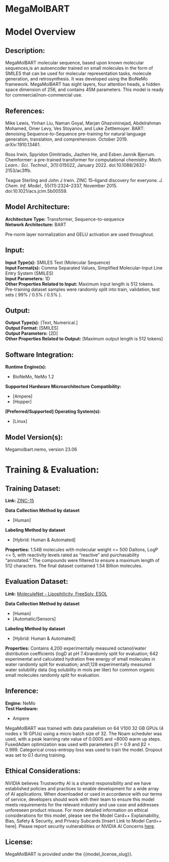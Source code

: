 # MegaMolBART
# Model Overview

## Description:
MegaMolBART molecular sequence, based upon known molecular sequences,is an autoencoder trained on small molecules in the form of SMILES that can be used for molecular representation tasks, molecule generation, and retrosynthesis. It was developed using the BioNeMo framework. MegaMolBART has eight layers, four attention heads, a hidden space dimension of 256, and contains 45M parameters. This model is ready for commercial/non-commercial use. <br>

## References:
Mike Lewis, Yinhan Liu, Naman Goyal, Marjan Ghazvininejad, Abdelrahman Mohamed, Omer Levy, Ves Stoyanov, and Luke Zettlemoyer. BART: denoising Sequence-to-Sequence pre-training for natural language generation, translation, and comprehension. October 2019. *arXiv*:1910.13461.

Ross Irwin, Spyridon Dimitriadis, Jiazhen He, and Esben Jannik Bjerrum. Chemformer: a pre-trained transformer for computational chemistry. *Mach. Learn.: Sci. Technol.*, 3(1):015022, January 2022. doi:10.1088/2632-2153/ac3ffb.

Teague Sterling and John J Irwin. ZINC 15–ligand discovery for everyone. *J. Chem. Inf. Model.*, 55(11):2324–2337, November 2015. doi:10.1021/acs.jcim.5b00559. <br>

## Model Architecture:
**Architecture Type:** Transformer, Sequence-to-sequence <br>
**Network Architecture:** BART <br>

Pre-norm layer normalization and GELU activation are used throughout.

## Input:
**Input Type(s):** SMILES Text (Molecular Sequence) <br>
**Input Format(s):** Comma Separated Values, Simplified Molecular-Input Line Entry System (SMILES)  <br>
**Input Parameters:** 1D <br>
**Other Properties Related to Input:** Maximum input length is 512 tokens. Pre-training dataset samples were randomly split into train, validation, test sets ( 99% / 0.5% / 0.5% ). <br>

## Output:
**Output Type(s):** [Text, Numerical.] <br>
**Output Format:** [SMILES] <br>
**Output Parameters:** [2D] <br>
**Other Properties Related to Output:** [Maximum output length is 512 tokens] <br>

## Software Integration:
**Runtime Engine(s):**
* BioNeMo, NeMo 1.2 <br>

**Supported Hardware Microarchitecture Compatibility:** <br>
* [Ampere] <br>
* [Hopper] <br>

**[Preferred/Supported] Operating System(s):** <br>
* [Linux] <br>

## Model Version(s):
Megamolbart.nemo, version 23.06  <br>

# Training & Evaluation:

## Training Dataset:

**Link:** [ZINC-15](https://zinc15.docking.org) <br>

**Data Collection Method by dataset** <br>
* [Human] <br>

**Labeling Method by dataset** <br>
* [Hybrid: Human & Automated] <br>

**Properties:** 1.54B molecules with molecular weight <= 500 Daltons, LogP <= 5, with reactivity levels rated as  “reactive” and purchasability “annotated.” The compounds were filtered to ensure a maximum length of 512 characters. The final dataset contained 1.54 Billion molecules. <br>

## Evaluation Dataset:
**Link:** [MoleculeNet - Lipophilicity, FreeSolv, ESOL](https://moleculenet.org/datasets-1) <br>

**Data Collection Method by dataset** <br>
* [Human] <br>
* [Automatic/Sensors] <br>

**Labeling Method by dataset** <br>
* [Hybrid: Human & Automated] <br>

**Properties:** Contains 4,200 experimentally measured octanol/water distribution coefficients (logD at pH 7.4)randomly split for evaluation;  642 experimental and calculated hydration free energy of small molecules in water randomly split for evaluation; and1,128 experimentally measured water solubility data (log solubility in mols per liter) for common organic small molecules randomly split for evaluation. <br>

## Inference:
**Engine:** NeMo <br>
**Test Hardware:** <br>
* Ampere <br>

MegaMolBART was trained with data parallelism on 64 V100 32 GB GPUs (4 nodes x 16 GPUs) using a micro batch size of 32. The Noam scheduler was used, with a peak learning rate value of 0.0005 and ~8000 warm up steps. FusedAdam optimization was used with parameters β1 = 0.9 and β2 = 0.999. Categorical cross-entropy loss was used to train the model. Dropout was set to 0.1 during training.

## Ethical Considerations:
NVIDIA believes Trustworthy AI is a shared responsibility and we have established policies and practices to enable development for a wide array of AI applications.  When downloaded or used in accordance with our terms of service, developers should work with their team to ensure this model meets requirements for the relevant industry and use case and addresses unforeseen product misuse.  For more detailed information on ethical considerations for this model, please see the Model Card++ Explainability, Bias, Safety & Security, and Privacy Subcards [Insert Link to Model Card++ here].  Please report security vulnerabilities or NVIDIA AI Concerns [here](https://www.nvidia.com/en-us/support/submit-security-vulnerability/).

## License:
MegaMolBART is provided under the {{model_license_slug}}.
